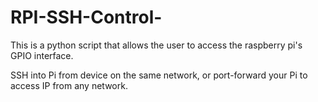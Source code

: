 # RPI-SSH-Control-
This is a python script that allows the user to access the raspberry pi's GPIO interface. 

SSH into Pi from device on the same network, or port-forward your Pi to access IP from any network. 
